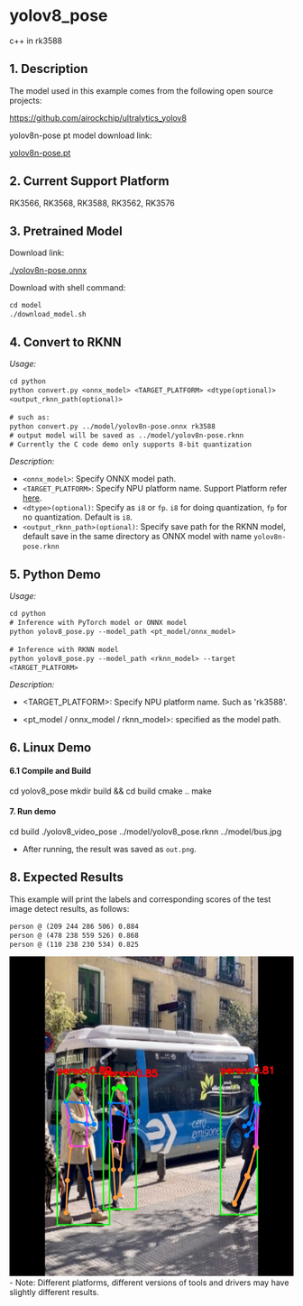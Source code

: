 # yolov8_pose
c++ in rk3588

## 1. Description

The model used in this example comes from the following open source projects:  

https://github.com/airockchip/ultralytics_yolov8

yolov8n-pose pt model download link: 

[yolov8n-pose.pt](https://github.com/ultralytics/assets/releases/download/v8.2.0/yolov8n-pose.pt)<br />


## 2. Current Support Platform

RK3566, RK3568, RK3588, RK3562, RK3576


## 3. Pretrained Model

Download link: 

[./yolov8n-pose.onnx](https://ftrg.zbox.filez.com/v2/delivery/data/95f00b0fc900458ba134f8b180b3f7a1/examples/yolov8_pose/yolov8n-pose.onnx)

Download with shell command:

```
cd model
./download_model.sh
```



## 4. Convert to RKNN

*Usage:*

```shell
cd python
python convert.py <onnx_model> <TARGET_PLATFORM> <dtype(optional)> <output_rknn_path(optional)>

# such as: 
python convert.py ../model/yolov8n-pose.onnx rk3588
# output model will be saved as ../model/yolov8n-pose.rknn
# Currently the C code demo only supports 8-bit quantization
```

*Description:*

- `<onnx_model>`: Specify ONNX model path.
- `<TARGET_PLATFORM>`: Specify NPU platform name. Support Platform refer [here](#2-current-support-platform).
- `<dtype>(optional)`: Specify as `i8` or `fp`. `i8` for doing quantization, `fp` for no quantization. Default is `i8`.
- `<output_rknn_path>(optional)`: Specify save path for the RKNN model, default save in the same directory as ONNX model with name `yolov8n-pose.rknn`



## 5. Python Demo

*Usage:*

```shell
cd python
# Inference with PyTorch model or ONNX model
python yolov8_pose.py --model_path <pt_model/onnx_model>

# Inference with RKNN model
python yolov8_pose.py --model_path <rknn_model> --target <TARGET_PLATFORM>
```
*Description:*
- <TARGET_PLATFORM>: Specify NPU platform name. Such as 'rk3588'.

- <pt_model / onnx_model / rknn_model>: specified as the model path.



## 6. Linux Demo

#### 6.1 Compile and Build

cd yolov8_pose
mkdir build && cd build
cmake ..
make


#### 7. Run demo

cd build 
./yolov8_video_pose ../model/yolov8_pose.rknn ../model/bus.jpg

- After running, the result was saved as `out.png`. 




## 8. Expected Results

This example will print the labels and corresponding scores of the test image detect results, as follows:
```
person @ (209 244 286 506) 0.884
person @ (478 238 559 526) 0.868
person @ (110 238 230 534) 0.825

```
<img src="python/result.jpg">

<br>
- Note: Different platforms, different versions of tools and drivers may have slightly different results.
